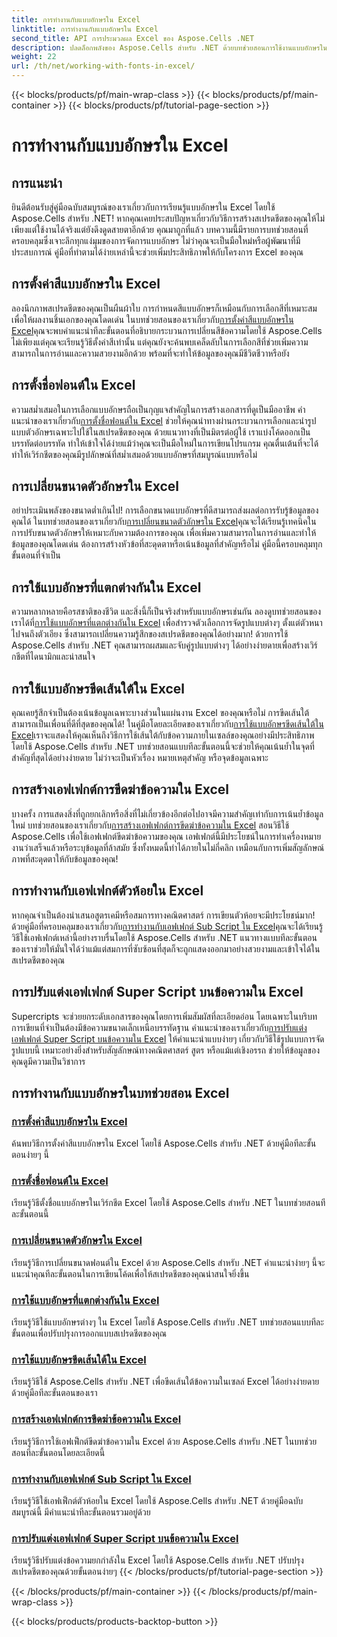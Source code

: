 ```yaml
---
title: การทำงานกับแบบอักษรใน Excel
linktitle: การทำงานกับแบบอักษรใน Excel
second_title: API การประมวลผล Excel ของ Aspose.Cells .NET
description: ปลดล็อกพลังของ Aspose.Cells สำหรับ .NET ด้วยบทช่วยสอนการใช้งานแบบอักษรใน Excel ตั้งแต่การกำหนดสีจนถึงการใช้สไตล์สำหรับสเปรดชีตที่สวยงาม
weight: 22
url: /th/net/working-with-fonts-in-excel/
---
```


{{< blocks/products/pf/main-wrap-class >}}
{{< blocks/products/pf/main-container >}}
{{< blocks/products/pf/tutorial-page-section >}}

# การทำงานกับแบบอักษรใน Excel

## การแนะนำ

ยินดีต้อนรับสู่คู่มือฉบับสมบูรณ์ของเราเกี่ยวกับการเรียนรู้แบบอักษรใน Excel โดยใช้ Aspose.Cells สำหรับ .NET! หากคุณเคยประสบปัญหาเกี่ยวกับวิธีการสร้างสเปรดชีตของคุณให้ไม่เพียงแต่ใช้งานได้จริงแต่ยังดึงดูดสายตาอีกด้วย คุณมาถูกที่แล้ว บทความนี้มีรายการบทช่วยสอนที่ครอบคลุมซึ่งเจาะลึกทุกแง่มุมของการจัดการแบบอักษร ไม่ว่าคุณจะเป็นมือใหม่หรือผู้พัฒนาที่มีประสบการณ์ คู่มือที่ทำตามได้ง่ายเหล่านี้จะช่วยเพิ่มประสิทธิภาพให้กับโครงการ Excel ของคุณ

## การตั้งค่าสีแบบอักษรใน Excel

 ลองนึกภาพสเปรดชีตของคุณเป็นผืนผ้าใบ การกำหนดสีแบบอักษรก็เหมือนกับการเลือกสีที่เหมาะสมเพื่อให้ผลงานชิ้นเอกของคุณโดดเด่น ในบทช่วยสอนของเราเกี่ยวกับ[การตั้งค่าสีแบบอักษรใน Excel](./setting-font-color/)คุณจะพบคำแนะนำทีละขั้นตอนที่อธิบายกระบวนการเปลี่ยนสีข้อความโดยใช้ Aspose.Cells ไม่เพียงแต่คุณจะเรียนรู้วิธีตั้งค่าสีเท่านั้น แต่คุณยังจะค้นพบเคล็ดลับในการเลือกสีที่ช่วยเพิ่มความสามารถในการอ่านและความสวยงามอีกด้วย พร้อมที่จะทำให้ข้อมูลของคุณมีชีวิตชีวาหรือยัง

## การตั้งชื่อฟอนต์ใน Excel

 ความสม่ำเสมอในการเลือกแบบอักษรถือเป็นกุญแจสำคัญในการสร้างเอกสารที่ดูเป็นมืออาชีพ คำแนะนำของเราเกี่ยวกับ[การตั้งชื่อฟอนต์ใน Excel](./setting-font-name/) ช่วยให้คุณนำทางผ่านกระบวนการเลือกและนำรูปแบบตัวอักษรเฉพาะไปใช้ในสเปรดชีตของคุณ ด้วยแนวทางที่เป็นมิตรต่อผู้ใช้ เราแบ่งโค้ดออกเป็นบรรทัดต่อบรรทัด ทำให้เข้าใจได้ง่ายแม้ว่าคุณจะเป็นมือใหม่ในการเขียนโปรแกรม คุณตื่นเต้นที่จะได้ทำให้เวิร์กชีตของคุณมีรูปลักษณ์ที่สม่ำเสมอด้วยแบบอักษรที่สมบูรณ์แบบหรือไม่ 

## การเปลี่ยนขนาดตัวอักษรใน Excel

 อย่าประเมินพลังของขนาดต่ำเกินไป! การเลือกขนาดแบบอักษรที่ดีสามารถส่งผลต่อการรับรู้ข้อมูลของคุณได้ ในบทช่วยสอนของเราเกี่ยวกับ[การเปลี่ยนขนาดตัวอักษรใน Excel](./changing-font-size/)คุณจะได้เรียนรู้เทคนิคในการปรับขนาดตัวอักษรให้เหมาะกับความต้องการของคุณ เพื่อเพิ่มความสามารถในการอ่านและทำให้ข้อมูลของคุณโดดเด่น ต้องการสร้างหัวข้อที่สะดุดตาหรือเน้นข้อมูลที่สำคัญหรือไม่ คู่มือนี้ครอบคลุมทุกขั้นตอนที่จำเป็น 

## การใช้แบบอักษรที่แตกต่างกันใน Excel

 ความหลากหลายคือรสชาติของชีวิต และสิ่งนี้ก็เป็นจริงสำหรับแบบอักษรเช่นกัน ลองดูบทช่วยสอนของเราได้ที่[การใช้แบบอักษรที่แตกต่างกันใน Excel](./applying-different-fonts-styles/) เพื่อสำรวจตัวเลือกการจัดรูปแบบต่างๆ ตั้งแต่ตัวหนาไปจนถึงตัวเอียง ซึ่งสามารถเปลี่ยนความรู้สึกของสเปรดชีตของคุณได้อย่างมาก! ด้วยการใช้ Aspose.Cells สำหรับ .NET คุณสามารถผสมและจับคู่รูปแบบต่างๆ ได้อย่างง่ายดายเพื่อสร้างเวิร์กชีตที่ไดนามิกและน่าสนใจ 

## การใช้แบบอักษรขีดเส้นใต้ใน Excel

 คุณเคยรู้สึกจำเป็นต้องเน้นข้อมูลเฉพาะบางส่วนในแผ่นงาน Excel ของคุณหรือไม่ การขีดเส้นใต้สามารถเป็นเพื่อนที่ดีที่สุดของคุณได้! ในคู่มือโดยละเอียดของเราเกี่ยวกับ[การใช้แบบอักษรขีดเส้นใต้ใน Excel](./using-font-underline-type/)เราจะแสดงให้คุณเห็นถึงวิธีการใช้เส้นใต้กับข้อความภายในเซลล์ของคุณอย่างมีประสิทธิภาพโดยใช้ Aspose.Cells สำหรับ .NET บทช่วยสอนแบบทีละขั้นตอนนี้จะช่วยให้คุณเน้นย้ำในจุดที่สำคัญที่สุดได้อย่างง่ายดาย ไม่ว่าจะเป็นหัวเรื่อง หมายเหตุสำคัญ หรือจุดข้อมูลเฉพาะ

## การสร้างเอฟเฟกต์การขีดฆ่าข้อความใน Excel

 บางครั้ง การแสดงสิ่งที่ถูกยกเลิกหรือสิ่งที่ไม่เกี่ยวข้องอีกต่อไปอาจมีความสำคัญเท่ากับการเน้นย้ำข้อมูลใหม่ บทช่วยสอนของเราเกี่ยวกับ[การสร้างเอฟเฟกต์การขีดฆ่าข้อความใน Excel](./creating-strike-out-effect/) สอนวิธีใช้ Aspose.Cells เพื่อใช้เอฟเฟกต์ขีดฆ่าข้อความของคุณ เอฟเฟกต์นี้มีประโยชน์ในการทำเครื่องหมายงานว่าเสร็จแล้วหรือระบุข้อมูลที่ล้าสมัย ซึ่งทั้งหมดนี้ทำได้ภายในไม่กี่คลิก เหมือนกับการเพิ่มสัญลักษณ์ภาพที่สะดุดตาให้กับข้อมูลของคุณ!

## การทำงานกับเอฟเฟกต์ตัวห้อยใน Excel

 หากคุณจำเป็นต้องนำเสนอสูตรเคมีหรือสมการทางคณิตศาสตร์ การเขียนตัวห้อยจะมีประโยชน์มาก! ด้วยคู่มือที่ครอบคลุมของเราเกี่ยวกับ[การทำงานกับเอฟเฟกต์ Sub Script ใน Excel](./working-with-sub-script-effects/)คุณจะได้เรียนรู้วิธีใช้เอฟเฟกต์เหล่านี้อย่างราบรื่นโดยใช้ Aspose.Cells สำหรับ .NET แนวทางแบบทีละขั้นตอนของเราช่วยให้มั่นใจได้ว่าแม้แต่สมการที่ซับซ้อนที่สุดก็จะถูกแสดงออกมาอย่างสวยงามและเข้าใจได้ในสเปรดชีตของคุณ

## การปรับแต่งเอฟเฟกต์ Super Script บนข้อความใน Excel

 Supercripts จะช่วยยกระดับเอกสารของคุณโดยการเพิ่มสัมผัสที่ละเอียดอ่อน โดยเฉพาะในบริบทการเขียนที่จำเป็นต้องมีข้อความขนาดเล็กเหนือบรรทัดฐาน คำแนะนำของเราเกี่ยวกับ[การปรับแต่งเอฟเฟกต์ Super Script บนข้อความใน Excel](./customizing-super-script-effect/) ให้คำแนะนำแบบง่ายๆ เกี่ยวกับวิธีใช้รูปแบบการจัดรูปแบบนี้ เหมาะอย่างยิ่งสำหรับสัญลักษณ์ทางคณิตศาสตร์ สูตร หรือแม้แต่เชิงอรรถ ช่วยให้ข้อมูลของคุณดูมีความเป็นวิชาการ

## การทำงานกับแบบอักษรในบทช่วยสอน Excel
### [การตั้งค่าสีแบบอักษรใน Excel](./setting-font-color/)
ค้นพบวิธีการตั้งค่าสีแบบอักษรใน Excel โดยใช้ Aspose.Cells สำหรับ .NET ด้วยคู่มือทีละขั้นตอนง่ายๆ นี้
### [การตั้งชื่อฟอนต์ใน Excel](./setting-font-name/)
เรียนรู้วิธีตั้งชื่อแบบอักษรในเวิร์กชีต Excel โดยใช้ Aspose.Cells สำหรับ .NET ในบทช่วยสอนทีละขั้นตอนนี้
### [การเปลี่ยนขนาดตัวอักษรใน Excel](./changing-font-size/)
เรียนรู้วิธีการเปลี่ยนขนาดฟอนต์ใน Excel ด้วย Aspose.Cells สำหรับ .NET คำแนะนำง่ายๆ นี้จะแนะนำคุณทีละขั้นตอนในการเขียนโค้ดเพื่อให้สเปรดชีตของคุณน่าสนใจยิ่งขึ้น
### [การใช้แบบอักษรที่แตกต่างกันใน Excel](./applying-different-fonts-styles/)
เรียนรู้วิธีใช้แบบอักษรต่างๆ ใน Excel โดยใช้ Aspose.Cells สำหรับ .NET บทช่วยสอนแบบทีละขั้นตอนเพื่อปรับปรุงการออกแบบสเปรดชีตของคุณ
### [การใช้แบบอักษรขีดเส้นใต้ใน Excel](./using-font-underline-type/)
เรียนรู้วิธีใช้ Aspose.Cells สำหรับ .NET เพื่อขีดเส้นใต้ข้อความในเซลล์ Excel ได้อย่างง่ายดายด้วยคู่มือทีละขั้นตอนของเรา
### [การสร้างเอฟเฟกต์การขีดฆ่าข้อความใน Excel](./creating-strike-out-effect/)
เรียนรู้วิธีการใช้เอฟเฟ็กต์ขีดฆ่าข้อความใน Excel ด้วย Aspose.Cells สำหรับ .NET ในบทช่วยสอนทีละขั้นตอนโดยละเอียดนี้
### [การทำงานกับเอฟเฟกต์ Sub Script ใน Excel](./working-with-sub-script-effects/)
เรียนรู้วิธีใช้เอฟเฟ็กต์ตัวห้อยใน Excel โดยใช้ Aspose.Cells สำหรับ .NET ด้วยคู่มือฉบับสมบูรณ์นี้ มีคำแนะนำทีละขั้นตอนรวมอยู่ด้วย
### [การปรับแต่งเอฟเฟกต์ Super Script บนข้อความใน Excel](./customizing-super-script-effect/)
เรียนรู้วิธีปรับแต่งข้อความยกกำลังใน Excel โดยใช้ Aspose.Cells สำหรับ .NET ปรับปรุงสเปรดชีตของคุณด้วยขั้นตอนง่ายๆ
{{< /blocks/products/pf/tutorial-page-section >}}

{{< /blocks/products/pf/main-container >}}
{{< /blocks/products/pf/main-wrap-class >}}

{{< blocks/products/products-backtop-button >}}
